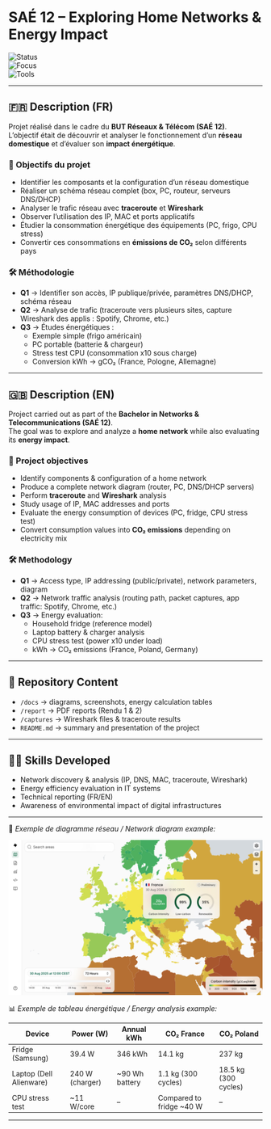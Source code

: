 # SAÉ 12 – Exploring Home Networks & Energy Impact  

![Status](https://img.shields.io/badge/Status-Completed-brightgreen)  
![Focus](https://img.shields.io/badge/Focus-Network%20Analysis%20%7C%20Energy-blue)  
![Tools](https://img.shields.io/badge/Tools-Wireshark%20%7C%20Traceroute%20%7C%20Hardware%20Monitor-orange)  

---

## 🇫🇷 Description (FR)  

Projet réalisé dans le cadre du **BUT Réseaux & Télécom (SAÉ 12)**.  
L’objectif était de découvrir et analyser le fonctionnement d’un **réseau domestique** et d’évaluer son **impact énergétique**.  

### 🎯 Objectifs du projet  
- Identifier les composants et la configuration d’un réseau domestique  
- Réaliser un schéma réseau complet (box, PC, routeur, serveurs DNS/DHCP)  
- Analyser le trafic réseau avec **traceroute** et **Wireshark**  
- Observer l’utilisation des IP, MAC et ports applicatifs  
- Étudier la consommation énergétique des équipements (PC, frigo, CPU stress)  
- Convertir ces consommations en **émissions de CO₂** selon différents pays  

### 🛠️ Méthodologie  
- **Q1** → Identifier son accès, IP publique/privée, paramètres DNS/DHCP, schéma réseau  
- **Q2** → Analyse de trafic (traceroute vers plusieurs sites, capture Wireshark des applis : Spotify, Chrome, etc.)  
- **Q3** → Études énergétiques :  
  - Exemple simple (frigo américain)  
  - PC portable (batterie & chargeur)  
  - Stress test CPU (consommation x10 sous charge)  
  - Conversion kWh → gCO₂ (France, Pologne, Allemagne)  

---

## 🇬🇧 Description (EN)  

Project carried out as part of the **Bachelor in Networks & Telecommunications (SAÉ 12)**.  
The goal was to explore and analyze a **home network** while also evaluating its **energy impact**.  

### 🎯 Project objectives  
- Identify components & configuration of a home network  
- Produce a complete network diagram (router, PC, DNS/DHCP servers)  
- Perform **traceroute** and **Wireshark** analysis  
- Study usage of IP, MAC addresses and ports  
- Evaluate the energy consumption of devices (PC, fridge, CPU stress test)  
- Convert consumption values into **CO₂ emissions** depending on electricity mix  

### 🛠️ Methodology  
- **Q1** → Access type, IP addressing (public/private), network parameters, diagram  
- **Q2** → Network traffic analysis (routing path, packet captures, app traffic: Spotify, Chrome, etc.)  
- **Q3** → Energy evaluation:  
  - Household fridge (reference model)  
  - Laptop battery & charger analysis  
  - CPU stress test (power x10 under load)  
  - kWh → CO₂ emissions (France, Poland, Germany)  

---

## 📂 Repository Content  
- `/docs` → diagrams, screenshots, energy calculation tables  
- `/report` → PDF reports (Rendu 1 & 2)  
- `/captures` → Wireshark files & traceroute results  
- `README.md` → summary and presentation of the project  

---

## 👨‍💻 Skills Developed  
- Network discovery & analysis (IP, DNS, MAC, traceroute, Wireshark)  
- Energy efficiency evaluation in IT systems  
- Technical reporting (FR/EN)  
- Awareness of environmental impact of digital infrastructures  

---

📸 *Exemple de diagramme réseau / Network diagram example:*  

![Diagram](docs/co2-comparison.jpeg)  

📊 *Exemple de tableau énergétique / Energy analysis example:*  

| Device         | Power (W) | Annual kWh | CO₂ France | CO₂ Poland |  
|----------------|-----------|------------|------------|------------|  
| Fridge (Samsung) | 39.4 W | 346 kWh | 14.1 kg | 237 kg |  
| Laptop (Dell Alienware) | 240 W (charger) | ~90 Wh battery | 1.1 kg (300 cycles) | 18.5 kg (300 cycles) |  
| CPU stress test | ~11 W/core | – | Compared to fridge ~40 W | – |  

---
